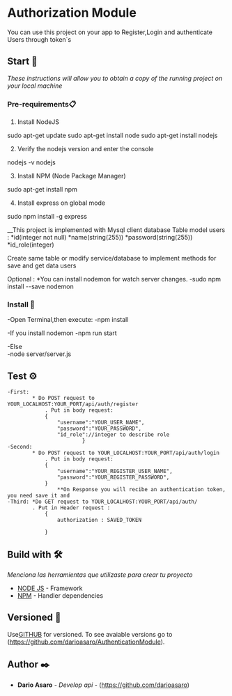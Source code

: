# Authorization Module

You can use this project on your app to Register,Login and authenticate Users through token`s

## Start 🚀

_These instructions will allow you to obtain a copy of the running project on your local machine_


### Pre-requirements📋

1. Install NodeJS

sudo apt-get update
sudo apt-get install node
sudo apt-get install nodejs

2. Verify the nodejs version and enter the console

nodejs -v
nodejs

3. Install NPM (Node Package Manager)

sudo apt-get install npm

4. Install express on global mode

sudo npm install -g express

__This project is implemented with Mysql client database
    Table model users : 
            *id(integer not null)
            *name(string(255))
            *password(string(255))
            *id_role(integer)

Create same table or modify service/database to implement methods for save and get data users

 Optional : 
            *You can install nodemon for watch server changes.
                -sudo npm install --save nodemon


### Install 🔧
-Open Terminal,then execute:
            -npm install

-If you install nodemon
            -npm run start

-Else   
            -node server/server.js


## Test ⚙️

    -First: 
            * Do POST request to YOUR_LOCALHOST:YOUR_PORT/api/auth/register
                . Put in body request: 
                {
                    "username":"YOUR_USER_NAME",
                    "password":"YOUR_PASSWORD",
                    "id_role"://integer to describe role
                            }
    -Second: 
            * Do POST request to YOUR_LOCALHOST:YOUR_PORT/api/auth/login
                . Put in body request: 
                {
                    "username":"YOUR_REGISTER_USER_NAME",
                    "password":"YOUR_REGISTER_PASSWORD",
                }
                    **On Response you will recibe an authentication token, you need save it and
    -Third: *Do GET request to YOUR_LOCALHOST:YOUR_PORT/api/auth/
            . Put in Header request :
                {   
                    authorization : SAVED_TOKEN

                }



## Build with 🛠️

_Menciona las herramientas que utilizaste para crear tu proyecto_

* [NODE JS](https://nodejs.org/es/) - Framework
* [NPM](https://www.npmjs.com/) - Handler dependencies



## Versioned 📌

Use[GITHUB](https://github.com) for versioned. To see avaiable versions go to (https://github.com/darioasaro/AuthenticationModule).

## Author ✒️

* **Dario Asaro** - *Develop api* - (https://github.com/darioasaro)
